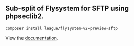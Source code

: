## Sub-split of Flysystem for SFTP using phpseclib2.

```bash
composer install league/flysystem-v2-preview-sftp
```

View the [documentation](https://flysystem.thephpleague.com/v2/docs/adapter/sftp/).
